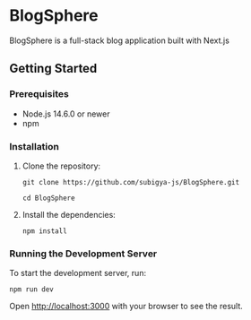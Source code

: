 # BlogSphere

BlogSphere is a full-stack blog application built with Next.js

## Getting Started

### Prerequisites

- Node.js 14.6.0 or newer
- npm

### Installation

1. Clone the repository:
   ```
   git clone https://github.com/subigya-js/BlogSphere.git
   ```

   ```
   cd BlogSphere
   ```

2. Install the dependencies:
   ```
   npm install
   ```

### Running the Development Server

To start the development server, run:

```
npm run dev
```

Open [http://localhost:3000](http://localhost:3000) with your browser to see the result.

